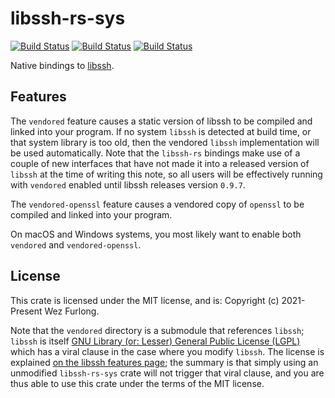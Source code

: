 # libssh-rs-sys

[![Build Status](https://github.com/wez/libssh-rs/workflows/Linux/badge.svg)](https://github.com/wez/libssh-rs/actions?workflow=Linux)
[![Build Status](https://github.com/wez/libssh-rs/workflows/Windows/badge.svg)](https://github.com/wez/libssh-rs/actions?workflow=Windows)
[![Build Status](https://github.com/wez/libssh-rs/workflows/macOS/badge.svg)](https://github.com/wez/libssh-rs/actions?workflow=macOS)

Native bindings to [libssh](https://www.libssh.org/).

## Features

The `vendored` feature causes a static version of libssh to be compiled and linked into your program.
If no system `libssh` is detected at build time, or that system library is too old, then the vendored
`libssh` implementation will be used automatically. Note that the `libssh-rs` bindings make use of
a couple of new interfaces that have not made it into a released version of `libssh` at the time
of writing this note, so all users will be effectively running with `vendored` enabled until libssh
releases version `0.9.7`.

The `vendored-openssl` feature causes a vendored copy of `openssl` to be compiled and linked into your program.

On macOS and Windows systems, you most likely want to enable both `vendored` and `vendored-openssl`.

## License

This crate is licensed under the MIT license, and is:
Copyright (c) 2021-Present Wez Furlong.

Note that the `vendored` directory is a submodule that references `libssh`;
`libssh` is itself [GNU Library (or: Lesser) General Public License
(LGPL)](http://www.gnu.org/licenses/old-licenses/lgpl-2.1.html) which has a
viral clause in the case where you modify `libssh`.  The license is explained
[on the libssh features page](https://www.libssh.org/features/); the summary is
that simply using an unmodified `libssh-rs-sys` crate will not trigger that
viral clause, and you are thus able to use this crate under the terms of the
MIT license.

